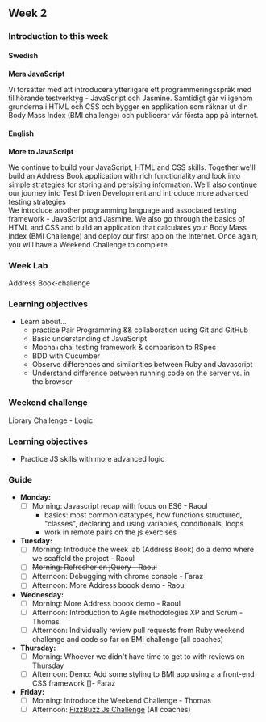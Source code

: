 ## Week 2
### Introduction to this week

#### Swedish
**Mera JavaScript**

Vi forsätter med att introducera ytterligare ett programmeringsspråk med tillhörande testverktyg - JavaScript och Jasmine. Samtidigt går vi igenom grunderna i HTML och CSS och bygger en applikation som räknar ut din Body Mass Index (BMI challenge) och publicerar vår första app på internet.

#### English
**More to JavaScript**

We continue to build your JavaScript, HTML and CSS skills. Together we'll build an Address Book application with rich functionality and look into simple strategies for storing and persisting information. We'll also continue our journey into Test Driven Development and introduce more advanced testing strategies  
We introduce another programming language and associated testing framework - JavaScript and Jasmine. We also go through the basics of HTML and CSS and build an application that calculates your Body Mass Index (BMI Challenge) and deploy our first app on the Internet. Once again, you will have a Weekend Challenge to complete.

### Week Lab
Address Book-challenge

### Learning objectives
* Learn about...
  - practice Pair Programming && collaboration using Git and GitHub
  - Basic understanding of JavaScript
  - Mocha+chai testing framework & comparison to RSpec
  - BDD with Cucumber
  - Observe differences and similarities between Ruby and Javascript
  - Understand difference between running code on the server vs. in the browser

### Weekend challenge
Library Challenge - Logic

### Learning objectives
- Practice JS skills with more advanced logic

### Guide
- **Monday:**
  - [ ] Morning: Javascript recap with focus on ES6 - Raoul
    - basics: most common datatypes, how functions structured, "classes", declaring and using variables, conditionals, loops
    - work in remote pairs on the js exercises
- **Tuesday:**
  - [ ] Morning: Introduce the week lab (Address Book) do a demo where we scaffold the project - Raoul
  - [ ] ~~Morning: Refresher on jQuery - Raoul~~
  - [ ] Afternoon: Debugging with chrome console - Faraz
  - [ ] Afternoon: More Address boook demo - Raoul
- **Wednesday:**
  - [ ] Morning: More Address boook demo - Raoul
  - [ ] Afternoon: Introduction to Agile methodologies XP and Scrum - Thomas
  - [ ] Afternoon: Individually review pull requests from Ruby weekend challenge and code so far on BMI challenge (all coaches) 
- **Thursday:**
  - [ ] Morning: Whoever we didn't have time to get to with reviews on Thursday
  - [ ] Afternoon: Demo: Add some styling to BMI app using a a front-end CSS framework []- Faraz 
- **Friday:**
  - [ ] Morning: Introduce the Weekend Challenge - Thomas
  - [ ] Afternoon: [FizzBuzz Js Challenge](../miscellaneous/assessments/week_2_assessment.md) (All coaches)
